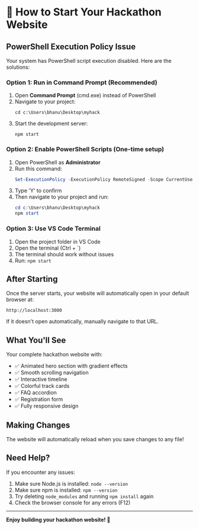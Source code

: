 # 🚀 How to Start Your Hackathon Website

## PowerShell Execution Policy Issue

Your system has PowerShell script execution disabled. Here are the solutions:

### Option 1: Run in Command Prompt (Recommended)
1. Open **Command Prompt** (cmd.exe) instead of PowerShell
2. Navigate to your project:
   ```
   cd c:\Users\bhanu\Desktop\myhack
   ```
3. Start the development server:
   ```
   npm start
   ```

### Option 2: Enable PowerShell Scripts (One-time setup)
1. Open PowerShell as **Administrator**
2. Run this command:
   ```powershell
   Set-ExecutionPolicy -ExecutionPolicy RemoteSigned -Scope CurrentUser
   ```
3. Type 'Y' to confirm
4. Then navigate to your project and run:
   ```powershell
   cd c:\Users\bhanu\Desktop\myhack
   npm start
   ```

### Option 3: Use VS Code Terminal
1. Open the project folder in VS Code
2. Open the terminal (Ctrl + `)
3. The terminal should work without issues
4. Run: `npm start`

## After Starting

Once the server starts, your website will automatically open in your default browser at:
```
http://localhost:3000
```

If it doesn't open automatically, manually navigate to that URL.

## What You'll See

Your complete hackathon website with:
- ✅ Animated hero section with gradient effects
- ✅ Smooth scrolling navigation
- ✅ Interactive timeline
- ✅ Colorful track cards
- ✅ FAQ accordion
- ✅ Registration form
- ✅ Fully responsive design

## Making Changes

The website will automatically reload when you save changes to any file!

## Need Help?

If you encounter any issues:
1. Make sure Node.js is installed: `node --version`
2. Make sure npm is installed: `npm --version`
3. Try deleting `node_modules` and running `npm install` again
4. Check the browser console for any errors (F12)

---

**Enjoy building your hackathon website! 🎉**

